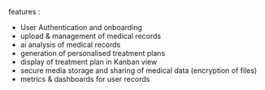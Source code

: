 features :
 - User Authentication and onboarding 
 - upload & management of medical records
 - ai analysis of medical records
 - generation of personalised treatment plans
 - display of treatment plan in Kanban view 
 - secure media storage and sharing of medical data (encryption of files)
 - metrics & dashboards for user records
